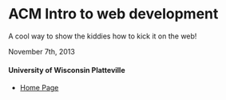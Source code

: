 # ACM Intro to web development

A cool way to show the kiddies how to kick it on the web!

November 7th, 2013


#### University of Wisconsin Platteville
- [Home Page](http://www3.uwplatt.edu)

